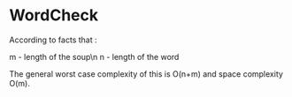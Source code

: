 # WordCheck

According to facts that :

m - length of the soup\n
n - length of the word

The general worst case complexity of this is O(n+m) and space complexity O(m).
